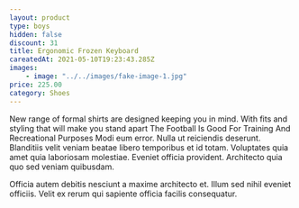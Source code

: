 ```yaml
---
layout: product
type: boys
hidden: false
discount: 31
title: Ergonomic Frozen Keyboard
careatedAt: 2021-05-10T19:23:43.285Z
images:
    - image: "../../images/fake-image-1.jpg"
price: 225.00
category: Shoes
---
```

New range of formal shirts are designed keeping you in mind. With fits and styling that will make you stand apart
The Football Is Good For Training And Recreational Purposes
Modi eum error. Nulla ut reiciendis deserunt. Blanditiis velit veniam beatae libero temporibus et id totam. Voluptates quia amet quia laboriosam molestiae. Eveniet officia provident. Architecto quia quo sed veniam quibusdam.
 Officia autem debitis nesciunt a maxime architecto et. Illum sed nihil eveniet officiis. Velit ex rerum qui sapiente officia facilis consequatur.
